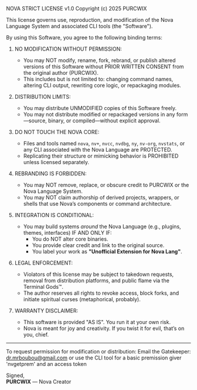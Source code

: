 NOVA STRICT LICENSE v1.0
Copyright (c) 2025 PURCWIX

This license governs use, reproduction, and modification of the Nova Language System and associated CLI tools (the "Software").

By using this Software, you agree to the following binding terms:

1. NO MODIFICATION WITHOUT PERMISSION:
   - You may NOT modify, rename, fork, rebrand, or publish altered versions of this Software without PRIOR WRITTEN CONSENT from the original author (PURCWIX).
   - This includes but is not limited to: changing command names, altering CLI output, rewriting core logic, or repackaging modules.

2. DISTRIBUTION LIMITS:
   - You may distribute UNMODIFIED copies of this Software freely.
   - You may not distribute modified or repackaged versions in any form—source, binary, or compiled—without explicit approval.

3. DO NOT TOUCH THE NOVA CORE:
   - Files and tools named `nova`, `nv+`, `nvcc`, `nvdbg`, `ny`, `nv-org`, `nvstats`, or any CLI associated with the Nova Language are PROTECTED.
   - Replicating their structure or mimicking behavior is PROHIBITED unless licensed separately.

4. REBRANDING IS FORBIDDEN:
   - You may NOT remove, replace, or obscure credit to PURCWIX or the Nova Language System.
   - You may NOT claim authorship of derived projects, wrappers, or shells that use Nova’s components or command architecture.

5. INTEGRATION IS CONDITIONAL:
   - You may build systems *around* the Nova Language (e.g., plugins, themes, interfaces) IF AND ONLY IF:
     - You do NOT alter core binaries.
     - You provide clear credit and link to the original source.
     - You label your work as **"Unofficial Extension for Nova Lang"**.

6. LEGAL ENFORCEMENT:
   - Violators of this license may be subject to takedown requests, removal from distribution platforms, and public flame via the Terminal Gods™.
   - The author reserves all rights to revoke access, block forks, and initiate spiritual curses (metaphorical, probably).

7. WARRANTY DISCLAIMER:
   - This software is provided "AS IS". You run it at your own risk.
   - Nova is meant for joy and creativity. If you twist it for evil, that’s on you, chief.

---

To request permission for modification or distribution:
Email the Gatekeeper: dr.mrboubou@gmail.com
or use the CLI tool for a basic premission giver 'nvgetprem' and an access token

Signed,  
**PURCWIX** — Nova Creator
